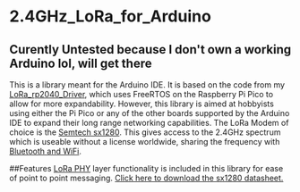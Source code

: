 # 2.4GHz_LoRa_for_Arduino
## Curently Untested because I don't own a working Arduino lol, will get there

This is a library meant for the Arduino IDE. It is based on the code from my [LoRa_rp2040_Driver](https://github.com/cschorn01/LoRa_rp2040_Driver), which uses FreeRTOS on the Raspberry Pi Pico to allow for more expandability. However, this library is aimed at hobbyists using either the Pi Pico or any of the other boards supported by the Arduino IDE to expand their long range networking capabilities. The LoRa Modem of choice is the [Semtech sx1280](https://www.semtech.com/products/wireless-rf/lora-connect/sx1280). This gives access to the 2.4GHz spectrum which is useable without a license worldwide, sharing the frequency with [Bluetooth and WiFi](https://semtech.my.salesforce.com/sfc/p/#E0000000JelG/a/44000000MDcO/Ll4bon.4HPwcyXv9fegcfcgbpvLYd7Lx_aZLMzYNLIQ).

##Features
[LoRa PHY](https://www.semtech.com/lora/what-is-lora) layer functionality is included in this library for ease of point to point messaging. [Click here to download the sx1280 datasheet.](https://semtech.my.salesforce.com/sfc/p/#E0000000JelG/a/2R000000HoCW/8EVYKPLcthcKCB_cKzApAc6Xf6tAHtn9.UKcOh7SNmg)

